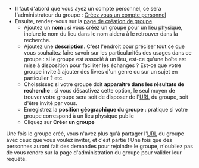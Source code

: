 <!-- LANG:EN, title="How to create a group"-->

<!-- LANG:FR, title="Comment créer un groupe"-->
  
* Il faut d'abord que vous ayez un compte personnel, ce sera l'administrateur du groupe : [Créez vous un compte personnel](https://wiki.inventaire.io/wiki/How-to-create-an-account?lang=fr)
* Ensuite, rendez-vous sur la [page de création de groupe](https://inventaire.io/network/groups/create)
  * Ajoutez un **nom** : si vous créez un groupe pour un lieu physique, inclure le nom du lieu dans le nom aidera à le retrouver dans la recherche.
  * Ajoutez une **description**. C'est l'endroit pour préciser tout ce que vous souhaitez faire savoir sur les particularités des usages dans ce groupe : si le groupe est associé à un lieu, est-ce qu'une boîte est mise à disposition pour faciliter les échanges ? Est-ce que votre groupe invite à ajouter des livres d'un genre ou sur un sujet en particulier ? etc.
  * Choississez si votre groupe doit **apparaître dans les résultats de recherche** : si vous désactivez cette option, le seul moyen de trouver votre groupe sera soit de disposer de l'[URL](https://fr.wikipedia.org/wiki/Uniform_Resource_Locator) du groupe, soit d'être invité par vous.
  * Enregistrez la **position géographique du groupe** : pratique si votre groupe correspond à un lieu physique public
  * Cliquez sur **Créer un groupe**
  
 Une fois le groupe créé, vous n'avez plus qu'à partager l'[URL](https://fr.wikipedia.org/wiki/Uniform_Resource_Locator) du groupe avec ceux que vous voulez inviter, et c'est partie ! Une fois que des personnes auront fait des demandes pour rejoindre le groupe, n'oubliez pas de vous rendre sur la page d'administration du groupe pour valider leur requête.